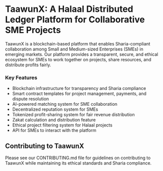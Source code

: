 # TaawunX: A Halaal Distributed Ledger Platform for Collaborative SME Projects

TaawunX is a blockchain-based platform that enables Sharia-compliant collaboration among Small and Medium-sized Enterprises (SMEs) in emerging markets. Our platform provides a transparent, secure, and ethical ecosystem for SMEs to work together on projects, share resources, and distribute profits fairly.

### Key Features

* Blockchain infrastructure for transparency and Sharia compliance
* Smart contract templates for project management, payments, and dispute resolution
* AI-powered matching system for SME collaboration
* Decentralized reputation system for SMEs
* Tokenized profit-sharing system for fair revenue distribution
* Zakat calculation and distribution feature
* Ethical project filtering system for Halaal projects
* API for SMEs to interact with the platform

## Contributing to TaawunX

Please see our CONTRIBUTING.md file for guidelines on contributing to TaawunX while maintaining its ethical standards and Sharia compliance.
